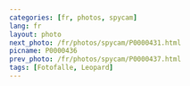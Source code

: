 ```yaml
---
categories: [fr, photos, spycam]
lang: fr
layout: photo
next_photo: /fr/photos/spycam/P0000431.html
picname: P0000436
prev_photo: /fr/photos/spycam/P0000437.html
tags: [Fotofalle, Leopard]
---
```

